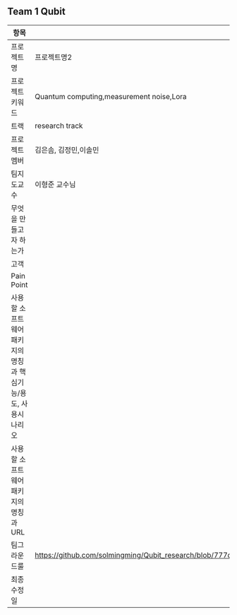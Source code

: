 ## Team 1 Qubit
|항목|내용|
|---|---|
|프로젝트명|프로젝트명2|
|프로젝트 키워드|Quantum computing,measurement noise,Lora|
|트랙|research track|
|프로젝트멤버| 김은솜, 김정민,이솔민
|팀지도교수|이형준 교수님|
|무엇을 만들고자 하는가||
|고객||
|Pain Point||
|사용할 소프트웨어 패키지의 명칭과 핵심기능/용도, 사용시나리오||
|사용할 소프트웨어 패키지의 명칭과 URL||
|팀그라운드룰|https://github.com/solmingming/Qubit_research/blob/777d7944722527e6bc944b0b7188ee2667e58783/GroundRule.MD|
|최종수정일||2025.09.16.13:00
